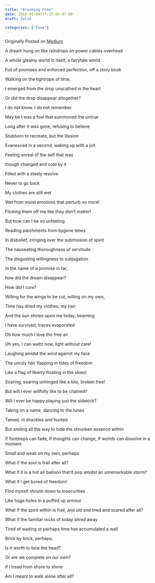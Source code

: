```yaml
---
title: "Breaking Free"
date: 2018-05-04T17:37:56-07:00
draft: false

categories: ["Poem"]
---
```


Originally Posted on [Medium](https://medium.com/%E0%B4%95%E0%B5%81%E0%B4%B1%E0%B4%BF%E0%B4%AA%E0%B5%8D%E0%B4%AA%E0%B5%81%E0%B4%95%E0%B5%BE/breaking-free-7a61b5346772?source=---------9-----------------------)

A dream hung on like raindrops on power cables overhead

A whole gleamy world in itself, a fairytale world

Full of promises and enforced perfection, off a story book

Walking on the tightrope of time,

I emerged from the drop unscathed in the heart

Or did the drop disappear altogether?

I do not know. I do not remember.

May be I was a fool that summoned the untrue

Long after it was gone, refusing to believe

Stubborn to recreate, but the illusion

Evanesced in a second, waking up with a jolt

Feeling unreal of the self that was

though changed and cold by it

Filled with a steely resolve

Never to go back

My clothes are still wet

Wet from moist emotions that perturb no more!

Flicking them off me like they don’t matter!

But how can I be so unfeeling

Reading parchments from bygone times

In disbelief, cringing over the submission of spirit

The nauseating thoroughness of servitude

The disgusting willingness to subjugation

In the name of a promise in far,

how did the dream disappear?

How did I cure?

Willing for the wings to be cut, willing on my own,

Time has dried my clothes, my hair

And the sun shines upon me today, beaming

I have survived, traces evaporated

Oh how much I love the free air

Oh yes, I can waltz now, light without care!

Laughing amidst the wind against my face

The unruly hair flapping in tides of freedom

Like a flag of liberty floating in the skies!

Soaring, soaring unhinged like a kite, broken free!

But will I ever willfully like to be chained?

Will I ever be happy playing just the sidekick?

Taking on a name, dancing to the tunes

Tamed, in shackles and hunted

But smiling all the way to hide the shrunken essence within

If footsteps can fade, if thoughts can change, if worlds can dissolve in a moment

Small and weak on my own, perhaps

What if the soul is frail after all?

What if it is a hot air balloon that’d pop amidst an unremarkable storm?

What if I get bored of freedom!

Find myself shrunk down to insecurities

Like huge holes in a puffed up armour

What if the spirit within is frail, and old and tired and scared after all?

What if the familiar rocks of today shred away

Tired of waiting or perhaps time has accumulated a wall

Brick by brick, perhaps.

Is it worth to bow the head?

Or are we complete on our own?

If I tread from shore to shore

Am I meant to walk alone after all?
